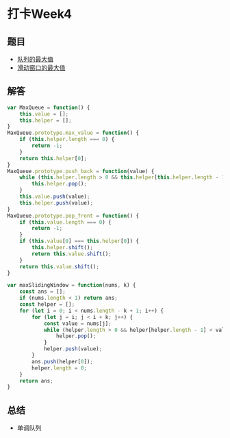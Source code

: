 # 打卡Week4

## 题目

- [队列的最大值](https://leetcode-cn.com/problems/dui-lie-de-zui-da-zhi-lcof/submissions/)
- [滑动窗口的最大值](https://leetcode-cn.com/problems/hua-dong-chuang-kou-de-zui-da-zhi-lcof/)

## 解答

```js
var MaxQueue = function() {
    this.value = [];
    this.helper = [];
}
MaxQueue.prototype.max_value = function() {
    if (this.helper.length === 0) {
        return -1;
    }
    return this.helper[0];
}
MaxQueue.prototype.push_back = function(value) {
    while (this.helper.length > 0 && this.helper[this.helper.length - 1] < value) {
        this.helper.pop();
    }
    this.value.push(value);
    this.helper.push(value);
}
MaxQueue.prototype.pop_front = function() {
    if (this.value.length === 0) {
        return -1;
    }
    if (this.value[0] === this.helper[0]) {
        this.helper.shift();
        return this.value.shift();
    }
    return this.value.shift();
}
```

```js
var maxSlidingWindow = function(nums, k) {
    const ans = [];
    if (nums.length < 1) return ans;
    const helper = [];
    for (let i = 0; i < nums.length - k + 1; i++) {
        for (let j = i; j < i + k; j++) {
            const value = nums[j];
            while (helper.length > 0 && helper[helper.length - 1] < value) {
                helper.pop();
            }
            helper.push(value);
        }
        ans.push(helper[0]);
        helper.length = 0;
    }
    return ans;
}
```

## 总结

- 单调队列
